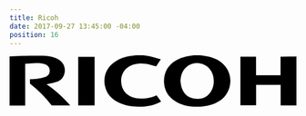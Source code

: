 ```yaml
---
title: Ricoh
date: 2017-09-27 13:45:00 -04:00
position: 16
---
```


<svg version="1.1"  xmlns="http://www.w3.org/2000/svg" xmlns:xlink="http://www.w3.org/1999/xlink" x="0px" y="0px"
	 viewBox="0 0 1426 257" style="enable-background:new 0 0 1426 257;" xml:space="preserve">
<g>
	<g>
		<path d="M948.7,0c13,2.1,26.2,3.5,39,6.4c32.4,7.3,61.6,21,83.3,47.1c44.6,53.7,31.7,136.1-27.2,174.6
			c-25.9,17-54.9,25.1-85.3,27.7c-43.2,3.7-85.4-0.2-124.8-20.4c-79.9-40.9-78.1-132.9-42.9-177.8c22.2-28.4,52.4-43.4,86.6-51.2
			C890,3.5,902.9,2.1,915.7,0C926.7,0,937.7,0,948.7,0z M849.4,129.3c2,11,2.9,22.4,6.3,32.9c10.7,33,33.8,52.1,68.5,55.1
			c32.9,2.8,60.3-8,77.7-37.6c14.1-24,16-50.2,10-76.9c-13.3-59.8-86.5-84.4-132.6-44.3C857.9,76.9,850.8,101.7,849.4,129.3z"/>
		<path d="M-0.2,6c21.5-1.1,42.9-2.6,64.4-3.1c32.8-0.8,65.5-1.4,98.3-1c23,0.3,45.9,3.6,67.6,12.1c36,14.2,52.4,46.6,41.5,81.2
			c-5.6,17.7-17.7,30.1-34.3,36.5c-15,5.7-31.2,8.3-46.8,12.2c-1.6,0.4-3.2,0.4-6.6,0.8c44.4,30.4,82.5,65.4,117.7,105.5
			c-31.6,0-61.7,0-92.4,0c-31.3-40.3-67.4-76.6-107.9-108.4c0-7.5,0-14.7,0-22.4c12.4-0.7,24.7-0.5,36.7-2.3
			c13.2-2,26.7-4.4,39.2-8.9c16-5.7,22.8-17.3,22.3-32.8c-0.4-14.6-8.6-25-24.3-30.8c-18.1-6.6-36.9-5.9-55.6-5.2
			c-13.7,0.5-27.4,1.8-41.9,2.8c0,69.6,0,138.5,0,208.6c-26.6,0-52.2,0-77.9,0C-0.2,169.2-0.2,87.6-0.2,6z"/>
		<path d="M1426.2,250.7c-26,0-52,0-78.7,0c0-34.6,0-68.6,0-103.1c-40.8,0-80.9,0-121.9,0c0,34.1,0,68,0,102.4
			c-26.5,0-52.1,0-78.1,0c0-81,0-161.6,0-242.8c25.7,0,51.1,0,77.8,0c0,30.8,0,61.3,0,92.4c41.1,0,81,0,121.7,0
			c0-30.8,0-61.2,0-92.3c3.7-0.2,6.6-0.5,9.5-0.5c20.5,0,41,0,61.5-0.1c2.7,0,5.4-0.5,8.1-0.7
			C1426.2,87.6,1426.2,169.2,1426.2,250.7z"/>
		<path d="M662,0c11.6,1.6,23.4,2.2,34.7,4.9c18.1,4.3,35.9,9.8,55.2,15.2c-8.9,13.6-16.5,25.2-23,35.2c-17.1-4.5-32.7-10-48.8-12.4
			c-20.8-3.1-41.9-2.7-62.4,3.3c-40.8,11.9-64.7,44.5-62.8,85.9c1.9,42.2,28.7,73.2,70.7,81.2c33.3,6.4,65.6,2.6,97.1-9.6
			c2.5-1,5-2,8-3.2c7.4,10.2,14.6,20,22.2,30.4c-1.9,1.3-3.4,2.4-5.1,3.3c-33.4,17.4-69.3,23.2-106.6,22.8
			c-35.2-0.4-69.2-5.8-100.9-21.8c-33.5-17-57.6-42.3-65.6-80c-11.5-54,10.6-101.9,59.1-129.3c25.9-14.6,54.1-21.5,83.5-24.2
			c3.4-0.3,6.8-1.1,10.3-1.6C638.9,0,650.4,0,662,0z"/>
		<path d="M422.8,7.5c0,81.2,0,161.7,0,242.6c-27.2,0-54.1,0-81.6,0c0-80.7,0-161.3,0-242.6C368.2,7.5,395.2,7.5,422.8,7.5z"/>
	</g>
</g>
</svg>
